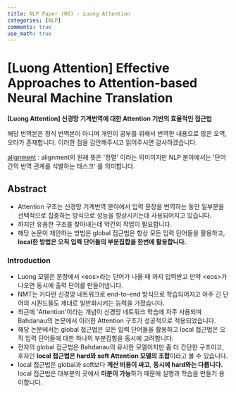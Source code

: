```yaml
---
title: NLP Paper (06) - Luong Attention
categories: [NLP]
comments: true
use_math: true
---
```




# [Luong Attention] Effective Approaches to Attention-based Neural Machine Translation



**[Luong Attention] 신경망 기계번역에 대한 Attention 기반의 효율적인 접근법**



해당 번역본은 정식 번역본이 아니며 개인이 공부를 위해서 번역한 내용으로 많은 오역, 오타가 존재합니다. 이러한 점을 감안해주시고 읽어주시면 감사하겠습니다.



[alignment](https://en.wikipedia.org/wiki/Bitext_word_alignment) : alignment의 원래 뜻은 '정렬' 이라는 의미이지만 NLP 분야에서는 '단어간의 번역 관계를 식별하는 태스크' 를 의미합니다.

 

## Abstract

- Attention 구조는 신경망 기계번역 분야에서 입력 문장을 번역하는 동안 일부분을 선택적으로 집중하는 방식으로 성능을 향상시키는데 사용되어지고 있습니다.
- 하지만 유용한 구조를 찾아내는데 약간의 작업이 필요합니다.
- 해당 논문이 제안하는 방법은 global 접근법은 항상 모든 입력 단어들을 활용하고, **local한 방법은 오직 입력 단어들의 부분집합을 한번에 활용합니다.**



### Introduction

- Luong 모델은 문장에서 \<eos>라는 단어가 나올 때 까지 입력받고 만약 \<eos>가 나오면 동시에 출력 단어를 만들어냅니다.
- NMT는 커다란 신경망 네트워크로 end-to-end 방식으로 학습되어지고 아주 긴 단어의 시퀀드들도 제대로 일반화시키는 능력을 가졌습니다.
- 최근에 'Attention'이라는 개념이 신경망 네트워크 학습에 자주 사용되며 Bahdanau의 논문에서 이러한 Attention 구조가 성공적으로 적용되었습니다.
- 해당 논문에서는 global 접근법은 모든 입력 단어들을 활용하고 local 접근법은 오직 입력 단어들에 대한 하나의 부분집합을 동시에 고려합니다.
- 전자의 global 접근법은 Bahdanau의 유사한 모델이지만 좀 더 간단한 구조이고, 후자인 **local 접근법은 hard와 soft Attention 모델의 조합**이라고 볼 수 있습니다.
- local 접근법은 global과 soft보다 **계산 비용이 싸고**, **동시에 hard와는 다릅니다.** local 접근법은 대부분의 곳에서 **미분이 가능**하기 때문에 실행과 학습을 만들기 용이합니다.

